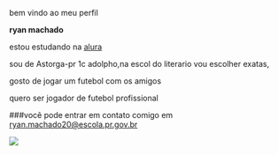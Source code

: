bem vindo ao meu perfil

**ryan machado**

estou estudando na [alura](https://cursos.alura.com.br/loginForm)

sou de Astorga-pr 1c adolpho,na escol do literario vou escolher exatas,

gosto de jogar um futebol com os amigos 

quero ser jogador de futebol profissional 

###vocẽ pode entrar em contato comigo em ryan.machado20@escola.pr.gov.br

![](https://media1.tenor.com/m/PKKCAakpBZIAAAAC/neyney-neymar.gif)
